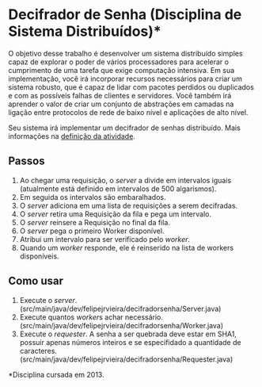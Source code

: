 # Decifrador de Senha (Disciplina de Sistema Distribuídos)*

O objetivo desse trabalho é desenvolver um sistema distribuído simples capaz de explorar o poder de vários processadores para acelerar o cumprimento de uma tarefa que exige computação intensiva. Em sua implementação, você irá incorporar recursos necessários para criar um sistema robusto, que é capaz de lidar com pacotes perdidos ou duplicados e com as possíveis falhas de clientes e servidores. Você também irá aprender o valor de criar um conjunto de abstrações em camadas na ligação entre protocolos de rede de baixo nível e aplicações de alto nível.

Seu sistema irá implementar um decifrador de senhas distribuído. Mais informações na [definição da atividade](https://github.com/felipejrvieira/mestrado-decifrador-senha/blob/master/documentos/Decifrador%20Distribu%C3%ADdo-%20Parte%20A.pdf).

## Passos

1. Ao chegar uma requisição, o *server* a divide em intervalos iguais (atualmente está definido em intervalos de 500 algarismos).
2. Em seguida os intervalos são embaralhados.
3. O *server* adiciona em uma lista de requisições a serem decifradas.
4. O *server* retira uma Requisição da fila e pega um intervalo.
5. O *server* reinsere a Requisição no final da fila.
6. O *server* pega o primeiro Worker disponível.
7. Atribui um intervalo para ser verificado pelo *worker*.
8. Quando um *worker* responde, ele é reinserido na lista de workers disponíveis.

## Como usar

1. Execute o *server*. (src/main/java/dev/felipejrvieira/decifradorsenha/Server.java)
2. Execute quantos *worker*s achar necessário. (src/main/java/dev/felipejrvieira/decifradorsenha/Worker.java)
3. Execute o *requester*. A senha a ser quebrada deve estar em SHA1, possuir apenas números inteiros e se especifidado a quantidade de caracteres. (src/main/java/dev/felipejrvieira/decifradorsenha/Requester.java)

*Disciplina cursada em 2013.
